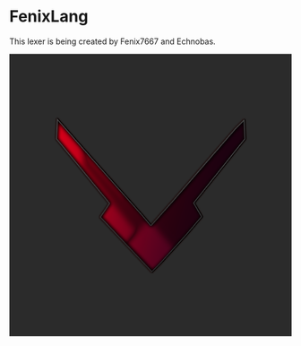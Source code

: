 # FenixLang

This lexer is being created by Fenix7667 and Echnobas.

![Alt Text](https://github.com/echnobas/fenix-lang/blob/master/FenixLangIcon.png)
